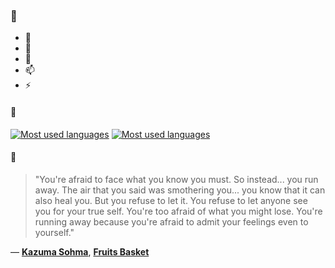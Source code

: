 ### 👋

- 🔭
- 🌱
- 💬
- 📫
- ⚡

#### 🧏

[![Most used languages](https://github-readme-stats-aynah.vercel.app/api/top-langs/?username=aynh&theme=solarized-dark&langs_count=6&layout=compact&hide_title=true)](https://github.com/anuraghazra/github-readme-stats#gh-dark-mode-only)
[![Most used languages](https://github-readme-stats-aynah.vercel.app/api/top-langs/?username=aynh&theme=solarized-light&langs_count=6&layout=compact&hide_title=true)](https://github.com/anuraghazra/github-readme-stats#gh-light-mode-only)

#### 💬

> "You're afraid to face what you know you must. So instead... you run away. The air that you said was smothering you... you know that it can also heal you. But you refuse to let it. You refuse to let anyone see you for your true self. You're too afraid of what you might lose. You're running away because you're afraid to admit your feelings even to yourself."

&mdash; [**Kazuma Sohma**](https://myanimelist.net/character.php?q=Kazuma%20Sohma&cat=character), [**Fruits Basket**](https://myanimelist.net/search/all?q=Fruits%20Basket&cat=all)
